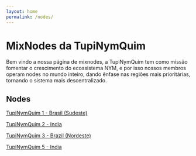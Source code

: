 ```yaml
---
layout: home
permalink: /nodes/
---
```

# MixNodes da TupiNymQuim

Bem vindo a nossa página de mixnodes, a TupiNymQuim tem como missão fomentar o crescimento do ecossistema NYM, e por isso nossos membros operam nodes no mundo inteiro, dando ênfase nas regiões mais prioritárias, tornando o sistema mais descentralizado.

## Nodes
[TupiNymQuim 1 - Brasil (Sudeste)](https://mixnet.explorers.guru/mixnode/7PvubVkboJQm881PxAJR6oBkMB6f8R1Au55tQjnmTasr)

[TupiNymQuim 2 - India](https://mixnet.explorers.guru/mixnode/7r4gtQGLbLZfJ9m1b5LmBksxLbvAzfRy6fqzeLAdwwY6)

[TupiNymQuim 3 - Brazil (Nordeste)](https://mixnet.explorers.guru/mixnode/DtQCygzXZsPT3D8ioqESBiWdCT2S1n11vJZWHKcMBy8t)

[TupiNymQuim 5 - India](https://mixnet.explorers.guru/mixnode/4PP6FnME2EF9hgu4Teo4BJ3q4iNfGmuAzC4gFHFY2jnK)

